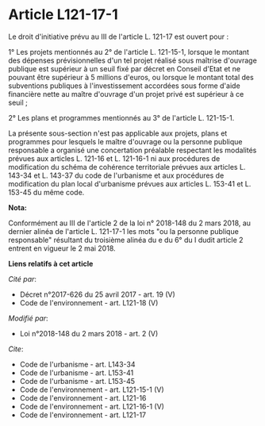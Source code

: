 # Article L121-17-1

Le droit d'initiative prévu au III de l'article L. 121-17 est ouvert pour :

1° Les projets mentionnés au 2° de l'article L. 121-15-1, lorsque le montant des dépenses prévisionnelles d'un tel projet
réalisé sous maîtrise d'ouvrage publique est supérieur à un seuil fixé par décret en Conseil d'Etat et ne pouvant être
supérieur à 5 millions d'euros, ou lorsque le montant total des subventions publiques à l'investissement accordées sous forme
d'aide financière nette au maître d'ouvrage d'un projet privé est supérieur à ce seuil ;

2° Les plans et programmes mentionnés au 3° de l'article L. 121-15-1.

La présente sous-section n'est pas applicable aux projets, plans et programmes pour lesquels le maître d'ouvrage ou la
personne publique responsable a organisé une concertation préalable respectant les modalités prévues aux articles L. 121-16
et L. 121-16-1 ni aux procédures de modification du schéma de cohérence territoriale prévues aux articles L. 143-34 et L.
143-37 du code de l'urbanisme et aux procédures de modification du plan local d'urbanisme prévues aux articles L. 153-41 et
L. 153-45 du même code.

**Nota:**

Conformément au III de l'article 2 de la loi n° 2018-148 du 2 mars 2018, au dernier alinéa de l'article L. 121-17-1 les mots
"ou la personne publique responsable" résultant du troisième alinéa du e du 6° du I dudit article 2 entrent en vigueur le 2
mai 2018.

**Liens relatifs à cet article**

_Cité par_:

  - Décret n°2017-626 du 25 avril 2017 - art. 19 (V)
  - Code de l'environnement - art. L121-18 (V)

_Modifié par_:

  - Loi n°2018-148 du 2 mars 2018 - art. 2 (V)

_Cite_:

  - Code de l'urbanisme - art. L143-34
  - Code de l'urbanisme - art. L153-41
  - Code de l'urbanisme - art. L153-45
  - Code de l'environnement - art. L121-15-1 (V)
  - Code de l'environnement - art. L121-16
  - Code de l'environnement - art. L121-16-1 (V)
  - Code de l'environnement - art. L121-17
